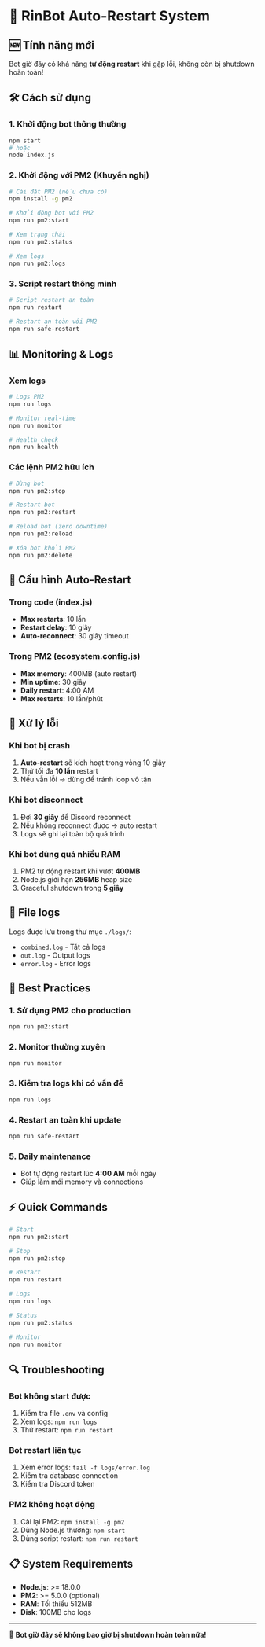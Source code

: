 # 🔄 RinBot Auto-Restart System

## 🆕 Tính năng mới
Bot giờ đây có khả năng **tự động restart** khi gặp lỗi, không còn bị shutdown hoàn toàn!

## 🛠️ Cách sử dụng

### 1. Khởi động bot thông thường
```bash
npm start
# hoặc
node index.js
```

### 2. Khởi động với PM2 (Khuyến nghị)
```bash
# Cài đặt PM2 (nếu chưa có)
npm install -g pm2

# Khởi động bot với PM2
npm run pm2:start

# Xem trạng thái
npm run pm2:status

# Xem logs
npm run pm2:logs
```

### 3. Script restart thông minh
```bash
# Script restart an toàn
npm run restart

# Restart an toàn với PM2
npm run safe-restart
```

## 📊 Monitoring & Logs

### Xem logs
```bash
# Logs PM2
npm run logs

# Monitor real-time
npm run monitor

# Health check
npm run health
```

### Các lệnh PM2 hữu ích
```bash
# Dừng bot
npm run pm2:stop

# Restart bot
npm run pm2:restart

# Reload bot (zero downtime)
npm run pm2:reload

# Xóa bot khỏi PM2
npm run pm2:delete
```

## 🔧 Cấu hình Auto-Restart

### Trong code (index.js)
- **Max restarts**: 10 lần
- **Restart delay**: 10 giây
- **Auto-reconnect**: 30 giây timeout

### Trong PM2 (ecosystem.config.js)
- **Max memory**: 400MB (auto restart)
- **Min uptime**: 30 giây
- **Daily restart**: 4:00 AM
- **Max restarts**: 10 lần/phút

## 🚨 Xử lý lỗi

### Khi bot bị crash
1. **Auto-restart** sẽ kích hoạt trong vòng 10 giây
2. Thử tối đa **10 lần** restart
3. Nếu vẫn lỗi → dừng để tránh loop vô tận

### Khi bot disconnect
1. Đợi **30 giây** để Discord reconnect
2. Nếu không reconnect được → auto restart
3. Logs sẽ ghi lại toàn bộ quá trình

### Khi bot dùng quá nhiều RAM
1. PM2 tự động restart khi vượt **400MB**
2. Node.js giới hạn **256MB** heap size
3. Graceful shutdown trong **5 giây**

## 📂 File logs

Logs được lưu trong thư mục `./logs/`:
- `combined.log` - Tất cả logs
- `out.log` - Output logs  
- `error.log` - Error logs

## 🎯 Best Practices

### 1. Sử dụng PM2 cho production
```bash
npm run pm2:start
```

### 2. Monitor thường xuyên
```bash
npm run monitor
```

### 3. Kiểm tra logs khi có vấn đề
```bash
npm run logs
```

### 4. Restart an toàn khi update
```bash
npm run safe-restart
```

### 5. Daily maintenance
- Bot tự động restart lúc **4:00 AM** mỗi ngày
- Giúp làm mới memory và connections

## ⚡ Quick Commands

```bash
# Start
npm run pm2:start

# Stop  
npm run pm2:stop

# Restart
npm run restart

# Logs
npm run logs

# Status
npm run pm2:status

# Monitor
npm run monitor
```

## 🔍 Troubleshooting

### Bot không start được
1. Kiểm tra file `.env` và config
2. Xem logs: `npm run logs`
3. Thử restart: `npm run restart`

### Bot restart liên tục
1. Xem error logs: `tail -f logs/error.log`
2. Kiểm tra database connection
3. Kiểm tra Discord token

### PM2 không hoạt động
1. Cài lại PM2: `npm install -g pm2`
2. Dùng Node.js thường: `npm start`
3. Dùng script restart: `npm run restart`

## 📋 System Requirements

- **Node.js**: >= 18.0.0
- **PM2**: >= 5.0.0 (optional)
- **RAM**: Tối thiểu 512MB
- **Disk**: 100MB cho logs

---

🎉 **Bot giờ đây sẽ không bao giờ bị shutdown hoàn toàn nữa!** 